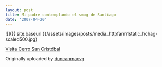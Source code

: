 ```yaml
---
layout: post
title: Mi padre contemplando el smog de Santiago
date: '2007-04-20'
---
```


 ![]({{ site.baseurl }}/assets/images/posts/media_httpfarm1static_hchag-scaled500.jpg)

[Visita Cerro San Cristóbal](http://www.flickr.com/photos/duncanmacvicarg/460560398/)  
  
 Originally uploaded by [duncanmacvg](http://www.flickr.com/people/duncanmacvicarg/).


